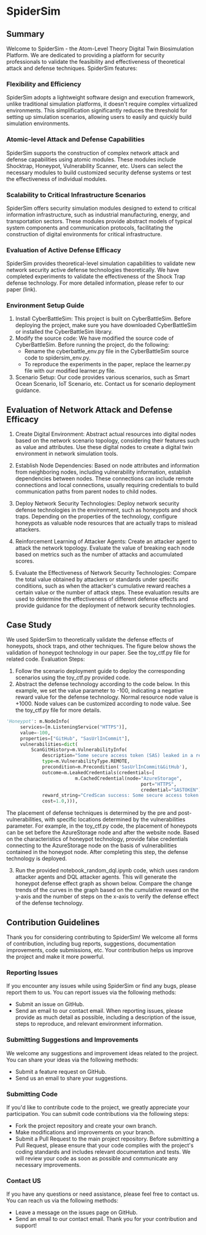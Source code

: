 # SpiderSim
## Summary
Welcome to SpiderSim - the Atom-Level Theory Digital Twin Biosimulation Platform. We are dedicated to providing a platform for security professionals to validate the feasibility and effectiveness of theoretical attack and defense techniques. SpiderSim features:

### Flexibility and Efficiency
SpiderSim adopts a lightweight software design and execution framework, unlike traditional simulation platforms, it doesn't require complex virtualized environments. This simplification significantly reduces the threshold for setting up simulation scenarios, allowing users to easily and quickly build simulation environments.

### Atomic-level Attack and Defense Capabilities
SpiderSim supports the construction of complex network attack and defense capabilities using atomic modules. These modules include Shocktrap, Honeypot, Vulnerability Scanner, etc. Users can select the necessary modules to build customized security defense systems or test the effectiveness of individual modules.

### Scalability to Critical Infrastructure Scenarios
SpiderSim offers security simulation modules designed to extend to critical information infrastructure, such as industrial manufacturing, energy, and transportation sectors. These modules provide abstract models of typical system components and communication protocols, facilitating the construction of digital environments for critical infrastructure.

### Evaluation of Active Defense Efficacy
SpiderSim provides theoretical-level simulation capabilities to validate new network security active defense technologies theoretically. We have completed experiments to validate the effectiveness of the Shock Trap defense technology. For more detailed information, please refer to our paper (link).

### Environment Setup Guide
1. Install CyberBattleSim:
   This project is built on CyberBattleSim. Before deploying the project, make sure you have downloaded CyberBattleSim or installed the CyberBattleSim library.
2. Modify the source code:
   We have modified the source code of CyberBattleSim. Before running the project, do the following:
   - Rename the cyberbattle_env.py file in the CyberBattleSim source code to spidersim_env.py.
   - To reproduce the experiments in the paper, replace the learner.py file with our modified learner.py file.
3. Scenario Setup:
   Our code provides various scenarios, such as Smart Ocean Scenario, IoT Scenario, etc. Contact us for scenario deployment guidance.

## Evaluation of Network Attack and Defense Efficacy
1. Create Digital Environment: Abstract actual resources into digital nodes based on the network scenario topology, considering their features such as value and attributes. Use these digital nodes to create a digital twin environment in network simulation tools.

2. Establish Node Dependencies: Based on node attributes and information from neighboring nodes, including vulnerability information, establish dependencies between nodes. These connections can include remote connections and local connections, usually requiring credentials to build communication paths from parent nodes to child nodes.

3. Deploy Network Security Technologies: Deploy network security defense technologies in the environment, such as honeypots and shock traps. Depending on the properties of the technology, configure honeypots as valuable node resources that are actually traps to mislead attackers.

4. Reinforcement Learning of Attacker Agents: Create an attacker agent to attack the network topology. Evaluate the value of breaking each node based on metrics such as the number of attacks and accumulated scores.

5. Evaluate the Effectiveness of Network Security Technologies: Compare the total value obtained by attackers or standards under specific conditions, such as when the attacker's cumulative reward reaches a certain value or the number of attack steps. These evaluation results are used to determine the effectiveness of different defense effects and provide guidance for the deployment of network security technologies.

## Case Study
We used SpiderSim to theoretically validate the defense effects of honeypots, shock traps, and other techniques. The figure below shows the validation of honeypot technology in our paper. See the toy_ctf.py file for related code.
Evaluation Steps:
1. Follow the scenario deployment guide to deploy the corresponding scenarios using the toy_ctf.py provided code.
2. Abstract the defense technology according to the code below. In this example, we set the value parameter to -100, indicating a negative reward value for the defense technology. Normal resource node value is +1000. Node values can be customized according to node value. See the toy_ctf.py file for more details.

```python
'Honeypot': m.NodeInfo(
     services=[m.ListeningService("HTTPS")],
     value=-100,
     properties=["GitHub", "SasUrlInCommit"],
     vulnerabilities=dict(
         ScanGitHistory=m.VulnerabilityInfo(
             description="Some secure access token (SAS) leaked in a reverted git commit",
             type=m.VulnerabilityType.REMOTE,
             precondition=m.Precondition('SasUrlInCommit&GitHub'),
             outcome=m.LeakedCredentials(credentials=[
                         m.CachedCredential(node="AzureStorage",
                                                 port="HTTPS",
                                                 credential="SASTOKEN")]), # error credentials
             reward_string="CredScan success: Some secure access token (SAS) was leaked in a reverted git commit",
             cost=1.0,))),
```
The placement of defense techniques is determined by the pre and post-vulnerabilities, with specific locations determined by the vulnerabilities parameter. For example, in the toy_ctf.py code, the placement of honeypots can be set before the AzureStorage node and after the website node. Based on the characteristics of honeypot technology, provide false credentials connecting to the AzureStorage node on the basis of vulnerabilities contained in the honeypot node. After completing this step, the defense technology is deployed.

3. Run the provided notebook_random_dql.ipynb code, which uses random attacker agents and DQL attacker agents. This will generate the honeypot defense effect graph as shown below. Compare the change trends of the curves in the graph based on the cumulative reward on the y-axis and the number of steps on the x-axis to verify the defense effect of the defense technology.

## Contribution Guidelines
Thank you for considering contributing to SpiderSim! We welcome all forms of contribution, including bug reports, suggestions, documentation improvements, code submissions, etc. Your contribution helps us improve the project and make it more powerful.

### Reporting Issues
If you encounter any issues while using SpiderSim or find any bugs, please report them to us. You can report issues via the following methods:
- Submit an issue on GitHub.
- Send an email to our contact email.
When reporting issues, please provide as much detail as possible, including a description of the issue, steps to reproduce, and relevant environment information.

### Submitting Suggestions and Improvements
We welcome any suggestions and improvement ideas related to the project. You can share your ideas via the following methods:
- Submit a feature request on GitHub.
- Send us an email to share your suggestions.

### Submitting Code
If you'd like to contribute code to the project, we greatly appreciate your participation. You can submit code contributions via the following steps:
- Fork the project repository and create your own branch.
- Make modifications and improvements on your branch.
- Submit a Pull Request to the main project repository.
Before submitting a Pull Request, please ensure that your code complies with the project's coding standards and includes relevant documentation and tests. We will review your code as soon as possible and communicate any necessary improvements.

### Contact US
If you have any questions or need assistance, please feel free to contact us. You can reach us via the following methods:

- Leave a message on the issues page on GitHub.
- Send an email to our contact email.
Thank you for your contribution and support!
